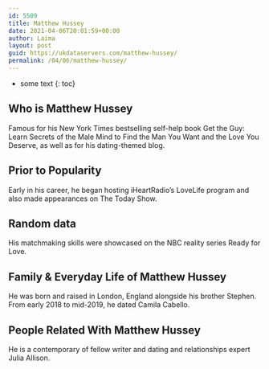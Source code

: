 ```yaml
---
id: 5509
title: Matthew Hussey
date: 2021-04-06T20:01:59+00:00
author: Laima
layout: post
guid: https://ukdataservers.com/matthew-hussey/
permalink: /04/06/matthew-hussey/
---
```


* some text
{: toc}


## Who is Matthew Hussey
                  
                  
                  
Famous for his New York Times bestselling self-help book Get the Guy: Learn Secrets of the Male Mind to Find the Man You Want and the Love You Deserve, as well as for his dating-themed blog. 
                  
              
            
              
            
                
                
                
## Prior to Popularity
                  
                  
                  
Early in his career, he began hosting iHeartRadio&#8217;s LoveLife program and also made appearances on The Today Show.
                  
              
            
              
            
                
                
                
## Random data
                  
                  
                  
His matchmaking skills were showcased on the NBC reality series Ready for Love.
                  
              
            
              
            
                
                
                
## Family & Everyday Life of Matthew Hussey
                  
                  
                  
He was born and raised in London, England alongside his brother Stephen. From early 2018 to mid-2019, he dated Camila Cabello. 
                  
              
            
              
            
                
                
                
## People Related With Matthew Hussey
                  
                  
                  
He is a contemporary of fellow writer and dating and relationships expert Julia Allison.
                  
              
            
              
            
                
              
            
              
              
            
            
              
            
          
          
          